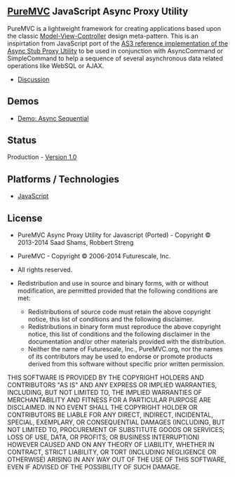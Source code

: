 ## [PureMVC](http://puremvc.github.com/) JavaScript Async Proxy Utility
PureMVC is a lightweight framework for creating applications based upon the classic [Model-View-Controller](http://en.wikipedia.org/wiki/Model-view-controller) design meta-pattern. This is an inspirtation from JavaScript port of the [AS3 reference implementation of the Async Stub Proxy Utility](https://github.com/PureMVC/puremvc-as3-util-asyncstub/wiki) to be used in conjunction with AsyncCommand or SimpleCommand to help a sequence of several asynchronous data related operations like WebSQL or AJAX.

* [Discussion](http://forums.puremvc.org/index.php?board=66.0)

## Demos
* [Demo: Async Sequential](https://github.com/sshams/puremvc-js-demo-async-sequential)

## Status
Production - [Version 1.0](https://github.com/sshams/puremvc-js-demo-async-sequential/blob/master/VERSION)

## Platforms / Technologies
* [JavaScript](http://en.wikipedia.org/wiki/JavaScript)

## License
* PureMVC Async Proxy Utility for Javascript (Ported) - Copyright © 2013-2014 Saad Shams, Robbert Streng
* PureMVC - Copyright © 2006-2014 Futurescale, Inc.
* All rights reserved.

* Redistribution and use in source and binary forms, with or without modification, are permitted provided that the following conditions are met:

  * Redistributions of source code must retain the above copyright notice, this list of conditions and the following disclaimer.
  * Redistributions in binary form must reproduce the above copyright notice, this list of conditions and the following disclaimer in the documentation and/or other materials provided with the distribution.
  * Neither the name of Futurescale, Inc., PureMVC.org, nor the names of its contributors may be used to endorse or promote products derived from this software without specific prior written permission.

THIS SOFTWARE IS PROVIDED BY THE COPYRIGHT HOLDERS AND CONTRIBUTORS "AS IS" AND ANY EXPRESS OR IMPLIED WARRANTIES, INCLUDING, BUT NOT LIMITED TO, THE IMPLIED WARRANTIES OF MERCHANTABILITY AND FITNESS FOR A PARTICULAR PURPOSE ARE DISCLAIMED. IN NO EVENT SHALL THE COPYRIGHT HOLDER OR CONTRIBUTORS BE LIABLE FOR ANY DIRECT, INDIRECT, INCIDENTAL, SPECIAL, EXEMPLARY, OR CONSEQUENTIAL DAMAGES (INCLUDING, BUT NOT LIMITED TO, PROCUREMENT OF SUBSTITUTE GOODS OR SERVICES; LOSS OF USE, DATA, OR PROFITS; OR BUSINESS INTERRUPTION) HOWEVER CAUSED AND ON ANY THEORY OF LIABILITY, WHETHER IN CONTRACT, STRICT LIABILITY, OR TORT (INCLUDING NEGLIGENCE OR OTHERWISE) ARISING IN ANY WAY OUT OF THE USE OF THIS SOFTWARE, EVEN IF ADVISED OF THE POSSIBILITY OF SUCH DAMAGE.